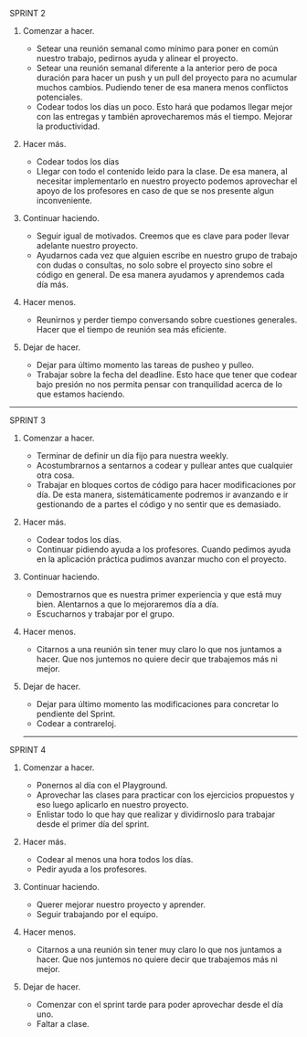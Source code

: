 SPRINT 2
1. Comenzar a hacer.
     - Setear una reunión semanal como mínimo para poner en común nuestro trabajo, pedirnos ayuda y alinear el proyecto.
     - Setear una reunión semanal diferente a la anterior pero de poca duración para hacer un push y un pull del proyecto para no acumular muchos cambios. Pudiendo tener de esa manera menos conflictos potenciales.
     - Codear todos los días un poco. Esto hará que podamos llegar mejor con las entregas y también aprovecharemos más el tiempo. Mejorar la productividad.

2. Hacer más.
     - Codear todos los días 
     - Llegar con todo el contenido leido para la clase. De esa manera, al necesitar implementarlo en nuestro proyecto podemos aprovechar el apoyo de los profesores en caso de que se nos presente algun inconveniente.

3. Continuar haciendo.
     - Seguir igual de motivados. Creemos que es clave para poder llevar adelante nuestro proyecto.
     - Ayudarnos cada vez que alguien escribe en nuestro grupo de trabajo con dudas o consultas, no solo sobre el proyecto sino sobre el código en general. De esa manera ayudamos y aprendemos cada día más.

4. Hacer menos.
     - Reunirnos y perder tiempo conversando sobre cuestiones generales. Hacer que el tiempo de reunión sea más eficiente.

5. Dejar de hacer.
     - Dejar para último momento las tareas de pusheo y pulleo.
     - Trabajar sobre la fecha del deadline. Esto hace que tener que codear bajo presión no nos permita pensar con tranquilidad acerca de lo que estamos haciendo.

-----------------------------------------------------------------------------------------------------------------------------------------------------------
SPRINT 3
1. Comenzar a hacer.
     - Terminar de definir un día fijo para nuestra weekly.
     - Acostumbrarnos a sentarnos a codear y pullear antes que cualquier otra cosa.
     - Trabajar en bloques cortos de código para hacer modificaciones por día. De esta manera, sistemáticamente podremos ir avanzando e ir gestionando de a partes el código y no sentir que es demasiado.

2. Hacer más.
     - Codear todos los días.
     - Continuar pidiendo ayuda a los profesores. Cuando pedimos ayuda en la aplicación práctica pudimos avanzar mucho con el proyecto.

3. Continuar haciendo.
     - Demostrarnos que es nuestra primer experiencia y que está muy bien. Alentarnos a que lo mejoraremos día a día.
     - Escucharnos y trabajar por el grupo.

4. Hacer menos.
     - Citarnos a una reunión sin tener muy claro lo que nos juntamos a hacer. Que nos juntemos no quiere decir que trabajemos más ni mejor.

5. Dejar de hacer.
     - Dejar para último momento las modificaciones para concretar lo pendiente del Sprint.
     - Codear a contrareloj.
     ------------------------------------------------------------------------------------------------------------------------------------------------------
SPRINT 4
1. Comenzar a hacer.
     - Ponernos al día con el Playground.
     - Aprovechar las clases para practicar con los ejercicios propuestos y eso luego aplicarlo en nuestro proyecto.
     - Enlistar todo lo que hay que realizar y dividirnoslo para trabajar desde el primer día del sprint.

2. Hacer más.
     - Codear al menos una hora todos los días.
     - Pedir ayuda a los profesores.

3. Continuar haciendo.
     - Querer mejorar nuestro proyecto y aprender.
     - Seguir trabajando por el equipo.

4. Hacer menos.
     - Citarnos a una reunión sin tener muy claro lo que nos juntamos a hacer. Que nos juntemos no quiere decir que trabajemos más ni mejor.

5. Dejar de hacer.
     - Comenzar con el sprint tarde para poder aprovechar desde el día uno.
     - Faltar a clase.